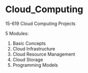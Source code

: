 # Cloud_Computing
15-619 Cloud Computing Projects

5 Modules:
  1. Basic Concepts
  2. Cloud Infrastructure
  3. Cloud Resource Management
  4. Cloud Storage
  5. Programming Models

